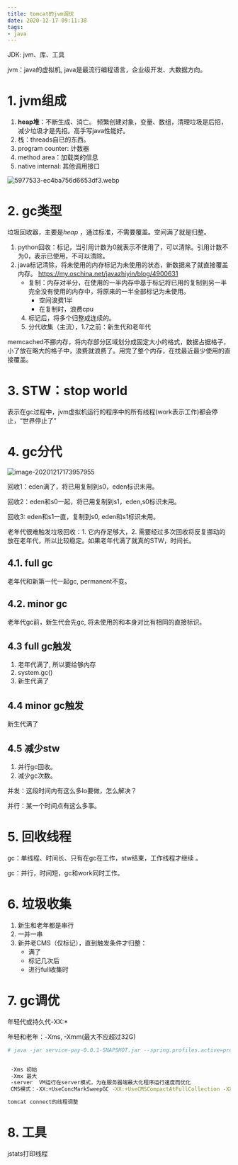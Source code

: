 ```yaml
---
title: tomcat的jvm调优
date: 2020-12-17 09:11:38
tags:
- java
---
```


JDK: jvm、库、工具 

jvm：java的虚拟机, java是最流行编程语言，企业级开发、大数据方向。

# 1. jvm组成

1. **heap堆**：不断生成、消亡。 频繁创建对象，变量、数组，清理垃圾是后招，减少垃圾才是先招。高手写java性能好。
2. 栈：threads自已的东西。
3. program counter: 计数器
4. method area：加载类的信息
5. native internal: 其他调用接口

![5977533-ec4ba756d6653df3.webp](http://myapp.img.mykernel.cn/5977533-ec4ba756d6653df3.webp.jpg)

<!--more-->

# 2. gc类型

垃圾回收器，主要是*heap* ，通过标准，不需要覆盖。空间满了就是归整。

1. python回收：标记，当引用计数为0就表示不使用了，可以清除。引用计数不为0，表示已使用，不可以清除。
2. java标记清除，将未使用的内存标记为未使用的状态，新数据来了就直接覆盖内存。 https://my.oschina.net/javazhiyin/blog/4900631
   - 复制：内存对半分，在使用的一半内存中基于标记将已用的复制到另一半完全没有使用的内存中，将原来的一半全部标记为未使用。
     - 空间浪费1半
     - 在复制时，浪费cpu
   4. 标记后，将多个归整成连续的。
   5. 分代收集（主流），1.7之前：新生代和老年代



memcached不挪内存，将内存部分区域划分成固定大小的格式，数据占据格子，小了放在略大的格子中，浪费就浪费了。用完了整个内存，在找最近最少使用的直接覆盖。



# 3. STW：stop world

表示在gc过程中，jvm虚拟机运行的程序中的所有线程(work表示工作)都会停止，“世界停止了”



# 4. gc分代

![image-20201217173957955](http://myapp.img.mykernel.cn/image-20201217173957955.png)

回收1：eden满了，将已用复制到s0，eden标识未用。

回收2：eden和s0一起，将已用复制到s1，eden,s0标识未用。

回收3:  eden和s1一直，复制到s0, eden和s1标识未用。



老年代很难触发垃圾回收：1. 它内存足够大，2. 需要经过多次回收将反复挪动的放在老年代，所以比较稳定。如果老年代满了就真的STW，时间长。



## 4.1. full gc

老年代和新第一代一起gc, permanent不变。



## 4.2. minor gc

老年代gc前，新生代会先gc, 将未使用的和本身对比有相同的直接标识。



## 4.3 full gc触发

1. 老年代满了, 所以要给够内存
2. system.gc()
3. 新生代满了

## 4.4 minor gc触发

新生代满了



## 4.5 减少stw

1. 并行gc回收。
2. 减少gc次数。



并发：这段时间内有这么多Io要做，怎么解决？

并行：某一个时间点有这么多事。



# 5. 回收线程

gc：单线程、时间长、只有在gc在工作，stw结束，工作线程才继续 。

gc：并行，时间短，gc和work同时工作。



# 6. 垃圾收集

1. 新生和老年都是串行
2. 一并一串
3. 新并老CMS（仅标记），直到触发条件才归整：
   - 满了
   - 标记几次后
   - 进行full收集时

# 7. gc调优

年轻代或持久代-XX:*

年轻和老年：-Xms, -Xmm(最大不应超过32G)



```bash
# java -jar service-pay-0.0.1-SNAPSHOT.jar --spring.profiles.active=pre -server -Xms512m -Xmx1024m  -XX:+UseConcMarkSweepGC -XX:+UseCMSCompactAtFullCollection -XX:CMSFullGCsBeforeCompaction=5
 

 -Xms 初始
 -Xmx 最大
 -server  VM运行在server模式，为在服务器端最大化程序运行速度而优化
 CMS模式：-XX:+UseConcMarkSweepGC -XX:+UseCMSCompactAtFullCollection -XX:CMSFullGCsBeforeCompaction=5
```



```bash
tomcat connect的线程调整
```





# 8. 工具

jstats打印线程

